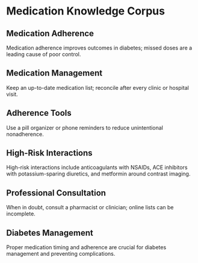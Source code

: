 # Medication Knowledge Corpus

## Medication Adherence
Medication adherence improves outcomes in diabetes; missed doses are a leading cause of poor control.

## Medication Management
Keep an up-to-date medication list; reconcile after every clinic or hospital visit.

## Adherence Tools
Use a pill organizer or phone reminders to reduce unintentional nonadherence.

## High-Risk Interactions
High-risk interactions include anticoagulants with NSAIDs, ACE inhibitors with potassium-sparing diuretics, and metformin around contrast imaging.

## Professional Consultation
When in doubt, consult a pharmacist or clinician; online lists can be incomplete.

## Diabetes Management
Proper medication timing and adherence are crucial for diabetes management and preventing complications.
